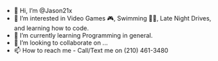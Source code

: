 - 👋 Hi, I’m @Jason21x
- 👀 I’m interested in Video Games 🎮, Swimming 🏊‍♂️, Late Night Drives, and learning how to code.
- 🌱 I’m currently learning Programming in general.
- 💞️ I’m looking to collaborate on ...
- 📫 How to reach me - Call/Text me on (210) 461-3480

<!---
Jason21x/Jason21x is a ✨ special ✨ repository because its `README.md` (this file) appears on your GitHub profile.
You can click the Preview link to take a look at your changes.
--->
